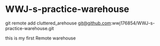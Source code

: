 # WWJ-s-practice-warehouse
 git remote add cluttered_arehouse git@github.com:wwj176854/WWJ-s-practice-warehouse.git

this is my first Remote warehouse
